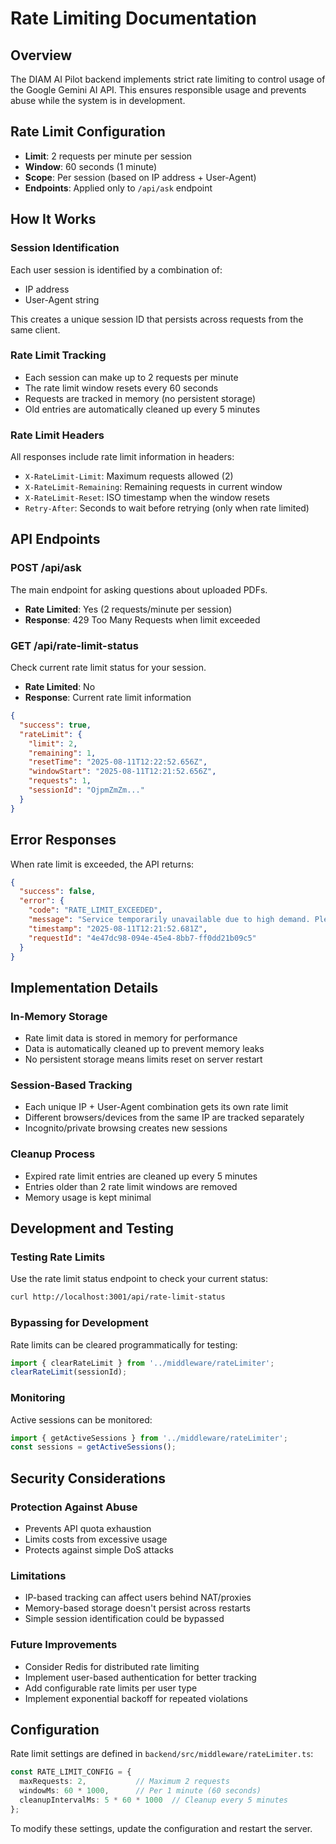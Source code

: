 # Rate Limiting Documentation

## Overview

The DIAM AI Pilot backend implements strict rate limiting to control usage of the Google Gemini AI API. This ensures responsible usage and prevents abuse while the system is in development.

## Rate Limit Configuration

- **Limit**: 2 requests per minute per session
- **Window**: 60 seconds (1 minute)
- **Scope**: Per session (based on IP address + User-Agent)
- **Endpoints**: Applied only to `/api/ask` endpoint

## How It Works

### Session Identification
Each user session is identified by a combination of:
- IP address
- User-Agent string

This creates a unique session ID that persists across requests from the same client.

### Rate Limit Tracking
- Each session can make up to 2 requests per minute
- The rate limit window resets every 60 seconds
- Requests are tracked in memory (no persistent storage)
- Old entries are automatically cleaned up every 5 minutes

### Rate Limit Headers
All responses include rate limit information in headers:
- `X-RateLimit-Limit`: Maximum requests allowed (2)
- `X-RateLimit-Remaining`: Remaining requests in current window
- `X-RateLimit-Reset`: ISO timestamp when the window resets
- `Retry-After`: Seconds to wait before retrying (only when rate limited)

## API Endpoints

### POST /api/ask
The main endpoint for asking questions about uploaded PDFs.
- **Rate Limited**: Yes (2 requests/minute per session)
- **Response**: 429 Too Many Requests when limit exceeded

### GET /api/rate-limit-status
Check current rate limit status for your session.
- **Rate Limited**: No
- **Response**: Current rate limit information

```json
{
  "success": true,
  "rateLimit": {
    "limit": 2,
    "remaining": 1,
    "resetTime": "2025-08-11T12:22:52.656Z",
    "windowStart": "2025-08-11T12:21:52.656Z",
    "requests": 1,
    "sessionId": "OjpmZmZm..."
  }
}
```

## Error Responses

When rate limit is exceeded, the API returns:

```json
{
  "success": false,
  "error": {
    "code": "RATE_LIMIT_EXCEEDED",
    "message": "Service temporarily unavailable due to high demand. Please try again later.",
    "timestamp": "2025-08-11T12:21:52.681Z",
    "requestId": "4e47dc98-094e-45e4-8bb7-ff0dd21b09c5"
  }
}
```

## Implementation Details

### In-Memory Storage
- Rate limit data is stored in memory for performance
- Data is automatically cleaned up to prevent memory leaks
- No persistent storage means limits reset on server restart

### Session-Based Tracking
- Each unique IP + User-Agent combination gets its own rate limit
- Different browsers/devices from the same IP are tracked separately
- Incognito/private browsing creates new sessions

### Cleanup Process
- Expired rate limit entries are cleaned up every 5 minutes
- Entries older than 2 rate limit windows are removed
- Memory usage is kept minimal

## Development and Testing

### Testing Rate Limits
Use the rate limit status endpoint to check your current status:
```bash
curl http://localhost:3001/api/rate-limit-status
```

### Bypassing for Development
Rate limits can be cleared programmatically for testing:
```typescript
import { clearRateLimit } from '../middleware/rateLimiter';
clearRateLimit(sessionId);
```

### Monitoring
Active sessions can be monitored:
```typescript
import { getActiveSessions } from '../middleware/rateLimiter';
const sessions = getActiveSessions();
```

## Security Considerations

### Protection Against Abuse
- Prevents API quota exhaustion
- Limits costs from excessive usage
- Protects against simple DoS attacks

### Limitations
- IP-based tracking can affect users behind NAT/proxies
- Memory-based storage doesn't persist across restarts
- Simple session identification could be bypassed

### Future Improvements
- Consider Redis for distributed rate limiting
- Implement user-based authentication for better tracking
- Add configurable rate limits per user type
- Implement exponential backoff for repeated violations

## Configuration

Rate limit settings are defined in `backend/src/middleware/rateLimiter.ts`:

```typescript
const RATE_LIMIT_CONFIG = {
  maxRequests: 2,           // Maximum 2 requests
  windowMs: 60 * 1000,      // Per 1 minute (60 seconds)
  cleanupIntervalMs: 5 * 60 * 1000  // Cleanup every 5 minutes
};
```

To modify these settings, update the configuration and restart the server.